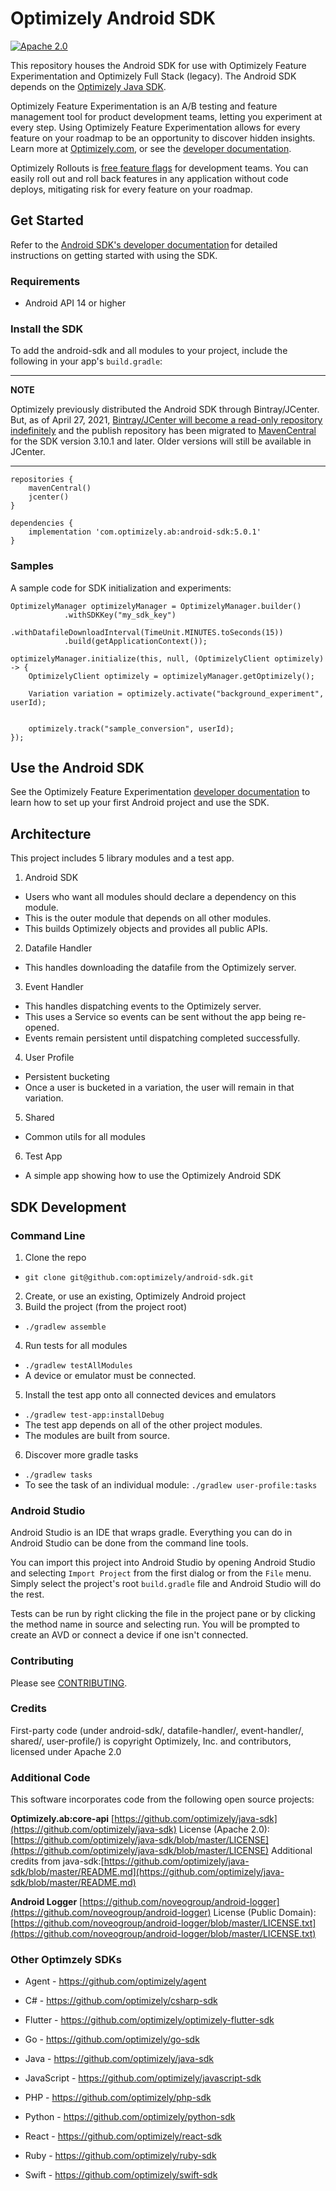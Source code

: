 # Optimizely Android SDK
[![Apache 2.0](https://img.shields.io/github/license/nebula-plugins/gradle-extra-configurations-plugin.svg)](http://www.apache.org/licenses/LICENSE-2.0)

This repository houses the Android SDK for use with Optimizely Feature Experimentation and Optimizely Full Stack (legacy). The Android SDK depends on the [Optimizely Java SDK](https://github.com/optimizely/java-sdk).

Optimizely Feature Experimentation is an A/B testing and feature management tool for product development teams, letting you experiment at every step. Using Optimizely Feature Experimentation allows for every feature on your roadmap to be an opportunity to discover hidden insights. Learn more at [Optimizely.com](https://www.optimizely.com/products/experiment/feature-experimentation/), or see the [developer documentation](https://docs.developers.optimizely.com/experimentation/v4.0.0-full-stack/docs/welcome).

Optimizely Rollouts is [free feature flags](https://www.optimizely.com/free-feature-flagging/) for development teams. You can easily roll out and roll back features in any application without code deploys, mitigating risk for every feature on your roadmap.

## Get Started

Refer to the [Android SDK's developer documentation](https://docs.developers.optimizely.com/experimentation/v4.0.0-full-stack/docs/android-sdk) for detailed instructions on getting started with using the SDK.

### Requirements
* Android API 14 or higher

### Install the SDK
To add the android-sdk and all modules to your project, include the following in your app's `build.gradle`:

---
**NOTE**

Optimizely previously distributed the Android SDK through Bintray/JCenter. But, as of April 27, 2021, [Bintray/JCenter will become a read-only repository indefinitely](https://jfrog.com/blog/into-the-sunset-bintray-jcenter-gocenter-and-chartcenter/) and the publish repository has been migrated to [MavenCentral](https://mvnrepository.com/artifact/com.optimizely.ab/android-sdk) for the SDK version 3.10.1 and later. Older versions will still be available in JCenter.

---


```
repositories {
	mavenCentral()
  	jcenter()
}

dependencies {
	implementation 'com.optimizely.ab:android-sdk:5.0.1'
}
```

### Samples
A sample code for SDK initialization and experiments:

```
OptimizelyManager optimizelyManager = OptimizelyManager.builder()
            .withSDKKey("my_sdk_key")
            .withDatafileDownloadInterval(TimeUnit.MINUTES.toSeconds(15))
            .build(getApplicationContext());

optimizelyManager.initialize(this, null, (OptimizelyClient optimizely) -> {
	OptimizelyClient optimizely = optimizelyManager.getOptimizely();

	Variation variation = optimizely.activate("background_experiment", userId);


	optimizely.track("sample_conversion", userId);
});

```

## Use the Android SDK

See the Optimizely Feature Experimentation [developer documentation](https://docs.developers.optimizely.com/experimentation/v4.0-full-stack/docs/android-sdk) to learn how to set up your first Android project and use the SDK.

## Architecture

This project includes 5 library modules and a test app.

1. Android SDK
  - Users who want all modules should declare a dependency on this module.
  - This is the outer module that depends on all other modules.
  - This builds Optimizely objects and provides all public APIs.
2. Datafile Handler
  - This handles downloading the datafile from the Optimizely server.
3. Event Handler
  - This handles dispatching events to the Optimizely server.
  - This uses a Service so events can be sent without the app being re-opened.
  - Events remain persistent until dispatching completed successfully.
4. User Profile
  - Persistent bucketing
  - Once a user is bucketed in a variation, the user will remain in that variation.
5. Shared
  - Common utils for all modules
6. Test App
  - A simple app showing how to use the Optimizely Android SDK

## SDK Development

### Command Line

1. Clone the repo
  * `git clone git@github.com:optimizely/android-sdk.git`
2. Create, or use an existing, Optimizely Android project
3. Build the project (from the project root)
  * `./gradlew assemble`
4. Run tests for all modules
  * `./gradlew testAllModules`
  * A device or emulator must be connected.
5. Install the test app onto all connected devices and emulators
  * `./gradlew test-app:installDebug`
  * The test app depends on all of the other project modules.
  * The modules are built from source.
6.  Discover more gradle tasks
  * `./gradlew tasks`
  * To see the task of an individual module: `./gradlew user-profile:tasks`

### Android Studio

Android Studio is an IDE that wraps gradle. Everything you can do in Android Studio can be done from the command line tools.

You can import this project into Android Studio by opening Android Studio and selecting `Import Project` from the first dialog or from the `File` menu.  Simply select the project's root `build.gradle` file and Android Studio will do the rest.

Tests can be run by right clicking the file in the project pane or by clicking the method name in source and selecting run.  You will be prompted to create an AVD or connect a device if one isn't connected.

### Contributing

Please see [CONTRIBUTING](CONTRIBUTING.md).

### Credits

First-party code (under android-sdk/, datafile-handler/, event-handler/, shared/, user-profile/) is copyright Optimizely, Inc. and contributors, licensed under Apache 2.0

### Additional Code

This software incorporates code from the following open source projects:

**Optimizely.ab:core-api** [https://github.com/optimizely/java-sdk](https://github.com/optimizely/java-sdk)
License (Apache 2.0): [https://github.com/optimizely/java-sdk/blob/master/LICENSE](https://github.com/optimizely/java-sdk/blob/master/LICENSE)
Additional credits from java-sdk:[https://github.com/optimizely/java-sdk/blob/master/README.md](https://github.com/optimizely/java-sdk/blob/master/README.md)

**Android Logger** [https://github.com/noveogroup/android-logger](https://github.com/noveogroup/android-logger)
License (Public Domain): [https://github.com/noveogroup/android-logger/blob/master/LICENSE.txt](https://github.com/noveogroup/android-logger/blob/master/LICENSE.txt)

### Other Optimzely SDKs

- Agent - https://github.com/optimizely/agent

- C# - https://github.com/optimizely/csharp-sdk

- Flutter - https://github.com/optimizely/optimizely-flutter-sdk

- Go - https://github.com/optimizely/go-sdk

- Java - https://github.com/optimizely/java-sdk

- JavaScript - https://github.com/optimizely/javascript-sdk

- PHP - https://github.com/optimizely/php-sdk

- Python - https://github.com/optimizely/python-sdk

- React - https://github.com/optimizely/react-sdk

- Ruby - https://github.com/optimizely/ruby-sdk

- Swift - https://github.com/optimizely/swift-sdk

